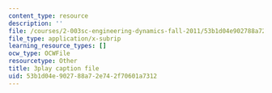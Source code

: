 ```yaml
---
content_type: resource
description: ''
file: /courses/2-003sc-engineering-dynamics-fall-2011/53b1d04e902788a72e742f70601a7312_tm51lwadMOc.srt
file_type: application/x-subrip
learning_resource_types: []
ocw_type: OCWFile
resourcetype: Other
title: 3play caption file
uid: 53b1d04e-9027-88a7-2e74-2f70601a7312
---
```

